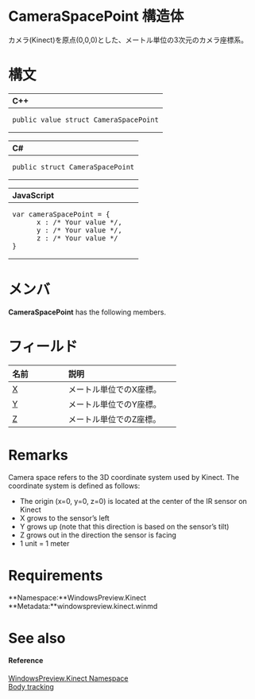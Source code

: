 CameraSpacePoint 構造体  
==========================  

カメラ(Kinect)を原点(0,0,0)とした、メートル単位の3次元のカメラ座標系。
<span id="syntaxSection"></span>

構文
======  

<table>
<colgroup>
<col width="100%" />
</colgroup>
<thead>
<tr class="header">
<th align="left">C++</th>
</tr>
</thead>
<tbody>
<tr class="odd">
<td align="left"><pre><code>public value struct CameraSpacePoint</code></pre></td>
</tr>
</tbody>
</table>

<table>
<colgroup>
<col width="100%" />
</colgroup>
<thead>
<tr class="header">
<th align="left">C#</th>
</tr>
</thead>
<tbody>
<tr class="odd">
<td align="left"><pre><code>public struct CameraSpacePoint</code></pre></td>
</tr>
</tbody>
</table>

<table>
<colgroup>
<col width="100%" />
</colgroup>
<thead>
<tr class="header">
<th align="left">JavaScript</th>
</tr>
</thead>
<tbody>
<tr class="odd">
<td align="left"><pre><code>var cameraSpacePoint = {  
      x : /* Your value */,   
      y : /* Your value */,   
      z : /* Your value */  
}</code></pre></td>
</tr>
</tbody>
</table>

<span id="classMembersSection"></span>

メンバ
=======  

**CameraSpacePoint** has the following members.  

<span id="publicfieldsSection"></span>

フィールド
======  

<table>
<colgroup>
<col width="30%" />
<col width="60%" />
</colgroup>
<thead>
<tr class="header">
<th align="left">名前</th>
<th align="left">説明</th>
</tr>
</thead>
<tbody>
<tr class="odd">
<td align="left"><a href="CameraSpacePoint_Structure/CameraSpacePoint_Fields/X_Field.md">X</a></td>
<td align="left">メートル単位でのX座標。</td>
</tr>
<tr class="even">
<td align="left"><a href="CameraSpacePoint_Structure/CameraSpacePoint_Fields/Y_Field.md">Y</a></td>
<td align="left">メートル単位でのY座標。</td>
</tr>
<tr class="odd">
<td align="left"><a href="CameraSpacePoint_Structure/CameraSpacePoint_Fields/Z_Field.md">Z</a></td>
<td align="left">メートル単位でのZ座標。</td>
</tr>
</tbody>
</table>

<span id="remarks"></span>

Remarks  
=======  

Camera space refers to the 3D coordinate system used by Kinect. The coordinate system is defined as follows:  

-   The origin (x=0, y=0, z=0) is located at the center of the IR sensor on Kinect  
-   X grows to the sensor’s left  
-   Y grows up (note that this direction is based on the sensor’s tilt)  
-   Z grows out in the direction the sensor is facing  
-   1 unit = 1 meter  

<span id="requirements"></span>

Requirements  
============  

**Namespace:**WindowsPreview.Kinect  
**Metadata:**windowspreview.kinect.winmd  

<span id="ID4EEB"></span>

See also  
========  

<span id="ID4EGB"></span>
#### Reference  

[WindowsPreview.Kinect Namespace](../Kinect.md)  
 [Body tracking](../../../Programming_Guide/Body_tracking.md)  



<!--Please do not edit the data in the comment block below.-->
<!--
TOCTitle : CameraSpacePoint Structure
RLTitle : CameraSpacePoint Structure
KeywordK : CameraSpacePoint structure, about
HelpPriority : 2
TopicType : apiref
KeywordF : WindowsPreview.Kinect.CameraSpacePoint
KeywordF : CameraSpacePoint
KeywordF : WindowsPreview.Kinect.CameraSpacePoint
KeywordA : T:WindowsPreview.Kinect.CameraSpacePoint
AssetID : T:WindowsPreview.Kinect.CameraSpacePoint
Locale : en-us
CommunityContent : 1
APIType : Managed
APILocation : windowspreview.kinect.winmd
APIName : WindowsPreview.Kinect.CameraSpacePoint
TargetOS : Windows
TopicType : kbSyntax
DevLang : VB
DevLang : CSharp
DevLang : JavaScript
DevLang : C++
DocSet : K4Wv2
ProjType : K4Wv2Proj
Technology : Kinect for Windows
Product : Kinect for Windows SDK v2
productversion : 20
-->
